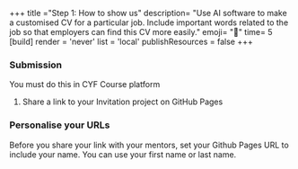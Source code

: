 +++
title ="Step 1: How to show us"
description= "Use AI software to make a customised CV for a particular job. Include important words related to the job so that employers can find this CV more easily."
emoji= "🤖"
time= 5
[build]
  render = 'never'
  list = 'local'
  publishResources = false 
+++

### Submission

You must do this in CYF Course platform

1. Share a link to your Invitation project on GitHub Pages

### Personalise your URLs

Before you share your link with your mentors, set your Github Pages URL to include your name. You can use your first name or last name.
